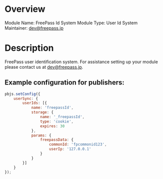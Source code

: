 # Overview

Module Name: FreePass Id System
Module Type: User Id System
Maintainer: dev@freepass.jp

# Description

FreePass user identification system. For assistance setting up your module please contact us at [dev@freepass.jp](dev@freepass.jp).

## Example configuration for publishers:

```js
pbjs.setConfig({
    userSync: {
        userIds: [{
            name: 'freepassId',
            storage: {
                name: '_freepassId',
                type: 'cookie',
                expires: 30
            },
            params: {
                freepassData: {
                    commonId: 'fpcommonid123',
                    userIp: '127.0.0.1'
                }
            }
        }]
    }
});
```
